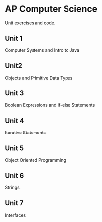 # AP Computer Science

Unit exercises and code.

## Unit 1
Computer Systems and Intro to Java

## Unit2
Objects and Primitive Data Types

## Unit 3
Boolean Expressions and if-else Statements

## Unit 4
Iterative Statements

## Unit 5
Object Oriented Programming

## Unit 6
Strings

## Unit 7
Interfaces